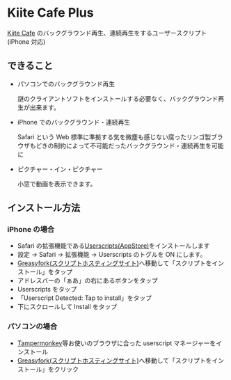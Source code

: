 # Kiite Cafe Plus

[Kiite Cafe](https://cafe.kiite.jp) のバックグラウンド再生、連続再生をするユーザースクリプト
(iPhone 対応)

## できること

- パソコンでのバックグラウンド再生

  謎のクライアントソフトをインストールする必要なく、バックグラウンド再生が出来ます。

- iPhone でのバックグラウンド・連続再生

  Safari という Web 標準に準拠する気を微塵も感じない腐ったリンゴ製ブラウザもどきの制約によって不可能だったバックグラウンド・連続再生を可能に

- ピクチャー・イン・ピクチャー

  小窓で動画を表示できます。

## インストール方法

### iPhone の場合

- Safari の拡張機能である[Userscripts(AppStore)](https://apps.apple.com/jp/app/userscripts/id1463298887)をインストールします
- 設定 -> Safari -> 拡張機能 -> Userscripts のトグルを ON にします。
- [Greasyfork(スクリプトホスティングサイト)](#)へ移動して「スクリプトをインストール」をタップ
- アドレスバーの「ぁあ」の右にあるボタンをタップ
- Userscripts をタップ
- 「Userscript Detected: Tap to install」をタップ
- 下にスクロールして Install をタップ

### パソコンの場合

- [Tampermonkey](https://www.tampermonkey.net/)等お使いのブラウザに合った userscript マネージャーをインストール
- [Greasyfork(スクリプトホスティングサイト)](#)へ移動して「スクリプトをインストール」をクリック
